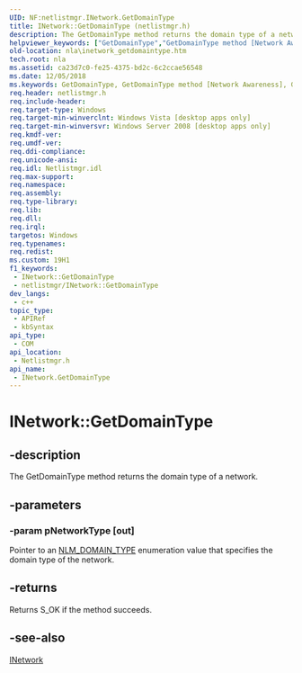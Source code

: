 ```yaml
---
UID: NF:netlistmgr.INetwork.GetDomainType
title: INetwork::GetDomainType (netlistmgr.h)
description: The GetDomainType method returns the domain type of a network.
helpviewer_keywords: ["GetDomainType","GetDomainType method [Network Awareness]","GetDomainType method [Network Awareness]","INetwork interface","INetwork interface [Network Awareness]","GetDomainType method","INetwork.GetDomainType","INetwork::GetDomainType","netlistmgr/INetwork::GetDomainType","nla.inetwork_getdomaintype"]
old-location: nla\inetwork_getdomaintype.htm
tech.root: nla
ms.assetid: ca23d7c0-fe25-4375-bd2c-6c2ccae56548
ms.date: 12/05/2018
ms.keywords: GetDomainType, GetDomainType method [Network Awareness], GetDomainType method [Network Awareness],INetwork interface, INetwork interface [Network Awareness],GetDomainType method, INetwork.GetDomainType, INetwork::GetDomainType, netlistmgr/INetwork::GetDomainType, nla.inetwork_getdomaintype
req.header: netlistmgr.h
req.include-header: 
req.target-type: Windows
req.target-min-winverclnt: Windows Vista [desktop apps only]
req.target-min-winversvr: Windows Server 2008 [desktop apps only]
req.kmdf-ver: 
req.umdf-ver: 
req.ddi-compliance: 
req.unicode-ansi: 
req.idl: Netlistmgr.idl
req.max-support: 
req.namespace: 
req.assembly: 
req.type-library: 
req.lib: 
req.dll: 
req.irql: 
targetos: Windows
req.typenames: 
req.redist: 
ms.custom: 19H1
f1_keywords:
 - INetwork::GetDomainType
 - netlistmgr/INetwork::GetDomainType
dev_langs:
 - c++
topic_type:
 - APIRef
 - kbSyntax
api_type:
 - COM
api_location:
 - Netlistmgr.h
api_name:
 - INetwork.GetDomainType
---
```


# INetwork::GetDomainType


## -description

The GetDomainType method returns the domain type of a network.

## -parameters

### -param pNetworkType [out]

Pointer to an <a href="https://docs.microsoft.com/windows/desktop/api/netlistmgr/ne-netlistmgr-nlm_domain_type">NLM_DOMAIN_TYPE</a> enumeration value that specifies the domain type of the network.

## -returns

Returns S_OK if the method succeeds.

## -see-also

<a href="https://docs.microsoft.com/windows/desktop/api/netlistmgr/nn-netlistmgr-inetwork">INetwork</a>

